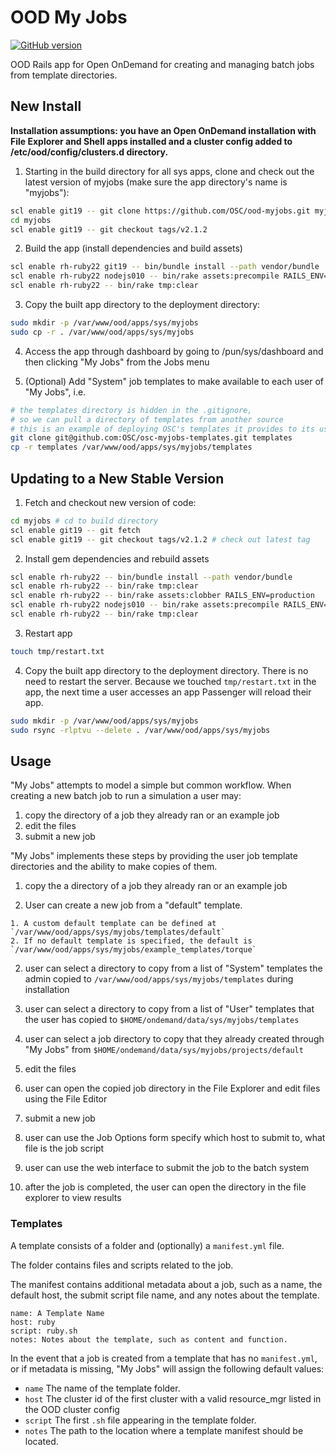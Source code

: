 # OOD My Jobs

[![GitHub version](https://badge.fury.io/gh/OSC%2Food-myjobs.svg)](https://badge.fury.io/gh/OSC%2Food-myjobs)

OOD Rails app for Open OnDemand for creating and managing batch jobs from template directories.

## New Install

**Installation assumptions: you have an Open OnDemand installation with File Explorer and Shell apps installed and a cluster config added to /etc/ood/config/clusters.d directory.**

1. Starting in the build directory for all sys apps, clone and check out the latest version of myjobs (make sure the app directory's name is "myjobs"):

  ```sh
  scl enable git19 -- git clone https://github.com/OSC/ood-myjobs.git myjobs
  cd myjobs
  scl enable git19 -- git checkout tags/v2.1.2
  ```

2. Build the app (install dependencies and build assets)

  ```sh
  scl enable rh-ruby22 git19 -- bin/bundle install --path vendor/bundle
  scl enable rh-ruby22 nodejs010 -- bin/rake assets:precompile RAILS_ENV=production
  scl enable rh-ruby22 -- bin/rake tmp:clear
  ```

3. Copy the built app directory to the deployment directory:
    
  ```sh
  sudo mkdir -p /var/www/ood/apps/sys/myjobs
  sudo cp -r . /var/www/ood/apps/sys/myjobs
  ```

4. Access the app through dashboard by going to /pun/sys/dashboard and then clicking "My Jobs" from the Jobs menu

5. (Optional) Add "System" job templates to make available to each user of "My Jobs", i.e.

  ```sh
  # the templates directory is hidden in the .gitignore,
  # so we can pull a directory of templates from another source
  # this is an example of deploying OSC's templates it provides to its users
  git clone git@github.com:OSC/osc-myjobs-templates.git templates
  cp -r templates /var/www/ood/apps/sys/myjobs/templates
  ```

## Updating to a New Stable Version

1. Fetch and checkout new version of code:

  ```sh
  cd myjobs # cd to build directory
  scl enable git19 -- git fetch
  scl enable git19 -- git checkout tags/v2.1.2 # check out latest tag
  ```

2. Install gem dependencies and rebuild assets

  ```sh
  scl enable rh-ruby22 -- bin/bundle install --path vendor/bundle
  scl enable rh-ruby22 -- bin/rake tmp:clear
  scl enable rh-ruby22 -- bin/rake assets:clobber RAILS_ENV=production
  scl enable rh-ruby22 nodejs010 -- bin/rake assets:precompile RAILS_ENV=production
  scl enable rh-ruby22 -- bin/rake tmp:clear
  ```

3. Restart app

  ```sh
  touch tmp/restart.txt
  ```

4. Copy the built app directory to the deployment directory. There is no need to restart the server. Because we touched `tmp/restart.txt` in the app, the next time a user accesses an app Passenger will reload their app.

  ```sh
  sudo mkdir -p /var/www/ood/apps/sys/myjobs
  sudo rsync -rlptvu --delete . /var/www/ood/apps/sys/myjobs
  ```


## Usage

"My Jobs" attempts to model a simple but common workflow. When creating a new batch job to run a simulation a user may:

1. copy the directory of a job they already ran or an example job
2. edit the files
3. submit a new job

"My Jobs" implements these steps by providing the user job template directories and the ability to make copies of them.

1. copy the a directory of a job they already ran or an example job

  1. User can create a new job from a "default" template.
  
    1. A custom default template can be defined at `/var/www/ood/apps/sys/myjobs/templates/default`
    2. If no default template is specified, the default is `/var/www/ood/apps/sys/myjobs/example_templates/torque`

  2. user can select a directory to copy from a list of "System" templates the admin copied to `/var/www/ood/apps/sys/myjobs/templates` during installation
  3. user can select a directory to copy from a list of "User" templates that the user has copied to `$HOME/ondemand/data/sys/myjobs/templates`
  4. user can select a job directory to copy that they already created through "My Jobs" from `$HOME/ondemand/data/sys/myjobs/projects/default`

2. edit the files
  1. user can open the copied job directory in the File Explorer and edit files using the File Editor

3. submit a new job
  1. user can use the Job Options form specify which host to submit to, what file is the job script
  2. user can use the web interface to submit the job to the batch system
  3. after the job is completed, the user can open the directory in the file explorer to view results

### Templates

A template consists of a folder and (optionally) a `manifest.yml` file.

The folder contains files and scripts related to the job.

The manifest contains additional metadata about a job, such as a name, the default host, the submit script file name, and any notes about the template.

```
name: A Template Name
host: ruby
script: ruby.sh
notes: Notes about the template, such as content and function.
```

In the event that a job is created from a template that has no `manifest.yml`, or if metadata is missing, "My Jobs" will assign the following default values:

* `name` The name of the template folder.
* `host` The cluster id of the first cluster with a valid resource_mgr listed in the OOD cluster config
* `script` The first `.sh` file appearing in the template folder.
* `notes` The path to the location where a template manifest should be located.
